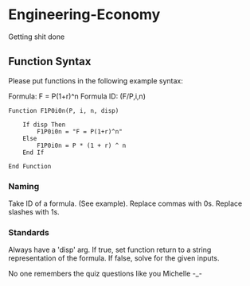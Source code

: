 # Engineering-Economy
Getting shit done

## Function Syntax
Please put functions in the following example syntax:

Formula:
F = P(1+r)^n
Formula ID:
(F/P,i,n)

    Function F1P0i0n(P, i, n, disp)
    
        If disp Then
            F1P0i0n = "F = P(1+r)^n"
        Else
            F1P0i0n = P * (1 + r) ^ n
        End If

    End Function

### Naming
Take ID of a formula. (See example).
Replace commas with 0s.
Replace slashes with 1s.

### Standards
Always have a 'disp' arg. If true, set function return to a string representation of the formula. If false, solve for the given inputs.

No one remembers the quiz questions like you Michelle -_-